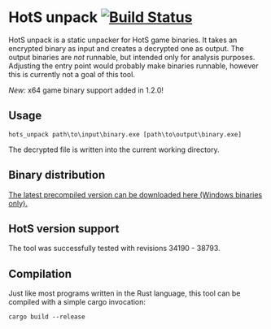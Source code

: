 HotS unpack [![Build Status](https://travis-ci.org/athre0z/hots-unpack.svg)](https://travis-ci.org/athre0z/hots-unpack)
===========
HotS unpack is a static unpacker for HotS game binaries. It takes an encrypted binary as input and creates a decrypted one as output. The output binaries are *not* runnable, but intended only for analysis purposes. Adjusting the entry point would probably make binaries runnable, however this is currently not a goal of this tool. 

*New:* x64 game binary support added in 1.2.0!

## Usage
```
hots_unpack path\to\input\binary.exe [path\to\output\binary.exe]
```
The decrypted file is written into the current working directory.

## Binary distribution
[The latest precompiled version can be downloaded here (Windows binaries only).](https://github.com/athre0z/hots-unpack/releases/latest)

## HotS version support
The tool was successfully tested with revisions 34190 - 38793.

## Compilation
Just like most programs written in the Rust language, this tool can be compiled with a simple cargo invocation:
```
cargo build --release
```
